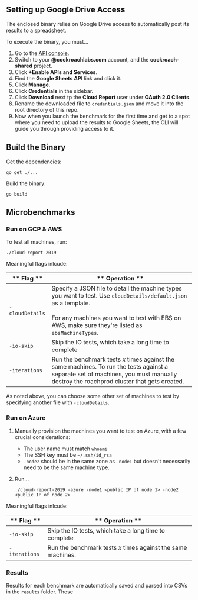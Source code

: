 ## Setting up Google Drive Access

The enclosed binary relies on Google Drive access to automatically post its results to a spreadsheet.

To execute the binary, you must...

1. Go to the [API console](https://console.developers.google.com/).
1. Switch to your **@cockroachlabs.com** account, and the **cockroach-shared** project.
1. Click **+Enable APIs and Services**.
1. Find the **Google Sheets API** link and click it.
1. Click **Manage**.
1. Click **Credentials** in the sidebar.
1. Click **Download** next tp the **Cloud Report** user under **OAuth 2.0 Clients**.
1. Rename the downloaded file to `credentials.json` and move it into the root directory of this repo.
1. Now when you launch the benchmark for the first time and get to a spot where you need to upload the results to Google Sheets, the CLI will guide you through providing access to it.

## Build the Binary

Get the dependencies:

```
go get ./...
```

Build the binary:

```
go build
```

## Microbenchmarks

### Run on GCP & AWS

To test all machines, run:
~~~
./cloud-report-2019
~~~

Meaningful flags inlcude:

** Flag ** | ** Operation **
-----------|----------------
`-cloudDetails` | Specify a JSON file to detail the machine types you want to test. Use `cloudDetails/default.json` as a template. <br/><br/>For any machines you want to test with EBS on AWS, make sure they're listed as `ebsMachineTypes`.
`-io-skip` | Skip the IO tests, which take a long time to complete
`-iterations` | Run the benchmark tests _x_ times against the same machines. To run the tests against a separate set of machines, you must manually destroy the roachprod cluster that gets created.

As noted above, you can choose some other set of machines to test by specifying another file with `-cloudDetails`.

### Run on Azure

1. Manually provision the machines you want to test on Azure, with a few crucial considerations:

    - The user name must match `whoami`
    - The SSH key must be `~/.ssh/id_rsa`
    - `-node2` should be in the same zone as `-node1` but doesn't necessarily need to be the same machine type.
    
2. Run...

    ~~~
    ./cloud-report-2019 -azure -node1 <public IP of node 1> -node2 <public IP of node 2>
    ~~~

Meaningful flags inlcude:

** Flag ** | ** Operation **
-----------|----------------
`-io-skip` | Skip the IO tests, which take a long time to complete
`-iterations` | Run the benchmark tests _x_ times against the same machines.

### Results

Results for each benchmark are automatically saved and parsed into CSVs in the `results` folder. These 
